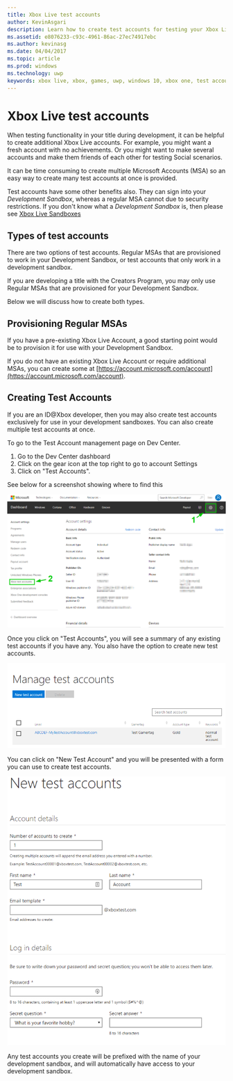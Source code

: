 ```yaml
---
title: Xbox Live test accounts
author: KevinAsgari
description: Learn how to create test accounts for testing your Xbox Live enabled game during development.
ms.assetid: e8076233-c93c-4961-86ac-27ec74917ebc
ms.author: kevinasg
ms.date: 04/04/2017
ms.topic: article
ms.prod: windows
ms.technology: uwp
keywords: xbox live, xbox, games, uwp, windows 10, xbox one, test account
---
```


# Xbox Live test accounts

When testing functionality in your title during development, it can be helpful to create additional Xbox Live accounts.  For example, you might want a fresh account with no achievements.  Or you might want to make several accounts and make them friends of each other for testing Social scenarios.

It can be time consuming to create multiple Microsoft Accounts (MSA) so an easy way to create many test accounts at once is provided.

Test accounts have some other benefits also.  They can sign into your *Development Sandbox*, whereas a regular MSA cannot due to security restrictions.  If you don't know what a *Development Sandbox* is, then please see [Xbox Live Sandboxes](xbox-live-sandboxes.md)

## Types of test accounts

There are two options of test accounts.  Regular MSAs that are provisioned to work in your Development Sandbox, or test accounts that only work in a development sandbox.

If you are developing a title with the Creators Program, you may only use Regular MSAs that are provisioned for your Development Sandbox.

Below we will discuss how to create both types.

## Provisioning Regular MSAs

If you have a pre-existing Xbox Live Account, a good starting point would be to provision it for use with your Development Sandbox.

If you do not have an existing Xbox Live Account or require additional MSAs, you can create some at [https://account.microsoft.com/account](https://account.microsoft.com/account).

## Creating Test Accounts

If you are an ID@Xbox developer, then you may also create test accounts exclusively for use in your development sandboxes.  You can also create multiple test accounts at once.

To go to the Test Account management page on Dev Center.
1. Go to the Dev Center dashboard
2. Click on the gear icon at the top right to go to account Settings
3. Click on "Test Accounts".

See below for a screenshot showing where to find this

![](images/getting_started/devcenter_testaccount_nav.png)

Once you click on "Test Accounts", you will see a summary of any existing test accounts if you have any.  You also have the option to create new test accounts.

![](images/getting_started/devcenter_testaccount_summary.png)

You can click on "New Test Account" and you will be presented with a form you can use to create test accounts.

![](images/getting_started/devcenter_testaccount_new.png)

Any test accounts you create will be prefixed with the name of your development sandbox, and will automatically have access to your development sandbox.

